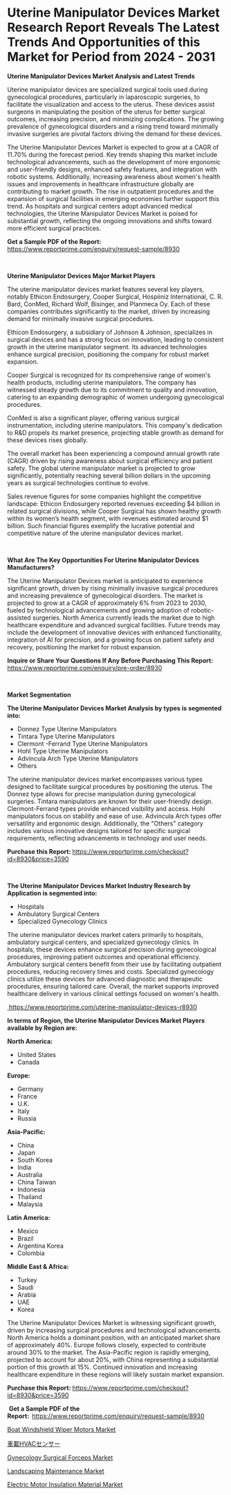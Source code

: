 <p><h1>Uterine Manipulator Devices Market Research Report Reveals The Latest Trends And Opportunities of this Market for Period from 2024 - 2031</h1></p><p><strong>Uterine Manipulator Devices Market Analysis and Latest Trends</strong></p>
<p><p>Uterine manipulator devices are specialized surgical tools used during gynecological procedures, particularly in laparoscopic surgeries, to facilitate the visualization and access to the uterus. These devices assist surgeons in manipulating the position of the uterus for better surgical outcomes, increasing precision, and minimizing complications. The growing prevalence of gynecological disorders and a rising trend toward minimally invasive surgeries are pivotal factors driving the demand for these devices.</p><p>The Uterine Manipulator Devices Market is expected to grow at a CAGR of 11.70% during the forecast period. Key trends shaping this market include technological advancements, such as the development of more ergonomic and user-friendly designs, enhanced safety features, and integration with robotic systems. Additionally, increasing awareness about women's health issues and improvements in healthcare infrastructure globally are contributing to market growth. The rise in outpatient procedures and the expansion of surgical facilities in emerging economies further support this trend. As hospitals and surgical centers adopt advanced medical technologies, the Uterine Manipulator Devices Market is poised for substantial growth, reflecting the ongoing innovations and shifts toward more efficient surgical practices.</p></p>
<p><strong>Get a Sample PDF of the Report:&nbsp;</strong> <a href="https://www.reportprime.com/enquiry/request-sample/8930">https://www.reportprime.com/enquiry/request-sample/8930</a></p>
<p>&nbsp;</p>
<p><strong>Uterine Manipulator Devices Major Market Players</strong></p>
<p><p>The uterine manipulator devices market features several key players, notably Ethicon Endosurgery, Cooper Surgical, Hospiiniz International, C. R. Bard, ConMed, Richard Wolf, Bisinger, and Planmeca Oy. Each of these companies contributes significantly to the market, driven by increasing demand for minimally invasive surgical procedures.</p><p>Ethicon Endosurgery, a subsidiary of Johnson & Johnson, specializes in surgical devices and has a strong focus on innovation, leading to consistent growth in the uterine manipulator segment. Its advanced technologies enhance surgical precision, positioning the company for robust market expansion. </p><p>Cooper Surgical is recognized for its comprehensive range of women's health products, including uterine manipulators. The company has witnessed steady growth due to its commitment to quality and innovation, catering to an expanding demographic of women undergoing gynecological procedures.</p><p>ConMed is also a significant player, offering various surgical instrumentation, including uterine manipulators. This company's dedication to R&D propels its market presence, projecting stable growth as demand for these devices rises globally.</p><p>The overall market has been experiencing a compound annual growth rate (CAGR) driven by rising awareness about surgical efficiency and patient safety. The global uterine manipulator market is projected to grow significantly, potentially reaching several billion dollars in the upcoming years as surgical technologies continue to evolve.</p><p>Sales revenue figures for some companies highlight the competitive landscape: Ethicon Endosurgery reported revenues exceeding $4 billion in related surgical divisions, while Cooper Surgical has shown healthy growth within its women’s health segment, with revenues estimated around $1 billion. Such financial figures exemplify the lucrative potential and competitive nature of the uterine manipulator devices market.</p></p>
<p>&nbsp;</p>
<p><strong>What Are The Key Opportunities For Uterine Manipulator Devices Manufacturers?</strong></p>
<p><p>The Uterine Manipulator Devices market is anticipated to experience significant growth, driven by rising minimally invasive surgical procedures and increasing prevalence of gynecological disorders. The market is projected to grow at a CAGR of approximately 6% from 2023 to 2030, fueled by technological advancements and growing adoption of robotic-assisted surgeries. North America currently leads the market due to high healthcare expenditure and advanced surgical facilities. Future trends may include the development of innovative devices with enhanced functionality, integration of AI for precision, and a growing focus on patient safety and recovery, positioning the market for robust expansion.</p></p>
<p><strong>Inquire or Share Your Questions If Any Before Purchasing This Report:</strong> <a href="https://www.reportprime.com/enquiry/pre-order/8930">https://www.reportprime.com/enquiry/pre-order/8930</a></p>
<p>&nbsp;</p>
<p><strong>Market Segmentation</strong></p>
<p><strong>The Uterine Manipulator Devices Market Analysis by types is segmented into:</strong></p>
<p><ul><li>Donnez Type Uterine Manipulators</li><li>Tintara Type Uterine Manipulators</li><li>Clermont -Ferrand Type Uterine Manipulators</li><li>Hohl Type Uterine Manipulators</li><li>Advincula Arch Type Uterine Manipulators</li><li>Others</li></ul></p>
<p><p>The uterine manipulator devices market encompasses various types designed to facilitate surgical procedures by positioning the uterus. The Donnez type allows for precise manipulation during gynecological surgeries. Tintara manipulators are known for their user-friendly design. Clermont-Ferrand types provide enhanced visibility and access. Hohl manipulators focus on stability and ease of use. Advincula Arch types offer versatility and ergonomic design. Additionally, the "Others" category includes various innovative designs tailored for specific surgical requirements, reflecting advancements in technology and user needs.</p></p>
<p><strong>Purchase this Report:&nbsp;</strong><a href="https://www.reportprime.com/checkout?id=8930&price=3590">https://www.reportprime.com/checkout?id=8930&price=3590</a></p>
<p>&nbsp;</p>
<p><strong>The Uterine Manipulator Devices Market Industry Research by Application is segmented into:</strong></p>
<p><ul><li>Hospitals</li><li>Ambulatory Surgical Centers</li><li>Specialized Gynecology Clinics</li></ul></p>
<p><p>The uterine manipulator devices market caters primarily to hospitals, ambulatory surgical centers, and specialized gynecology clinics. In hospitals, these devices enhance surgical precision during gynecological procedures, improving patient outcomes and operational efficiency. Ambulatory surgical centers benefit from their use by facilitating outpatient procedures, reducing recovery times and costs. Specialized gynecology clinics utilize these devices for advanced diagnostic and therapeutic procedures, ensuring tailored care. Overall, the market supports improved healthcare delivery in various clinical settings focused on women's health.</p></p>
<p><a href="https://www.reportprime.com/uterine-manipulator-devices-r8930">&nbsp;https://www.reportprime.com/uterine-manipulator-devices-r8930</a></p>
<p><strong>In terms of Region, the Uterine Manipulator Devices Market Players available by Region are:</strong></p>
<p>
    <p> <strong> North America: </strong>
        <ul>
            <li>United States</li>
            <li>Canada</li>
        </ul>
        </p> 
    <p> <strong> Europe: </strong>
        <ul>
            <li>Germany</li>
            <li>France</li>
            <li>U.K.</li>
            <li>Italy</li>
            <li>Russia</li>
        </ul>
        </p> 
    <p> <strong> Asia-Pacific: </strong>
        <ul>
            <li>China</li>
            <li>Japan</li>
            <li>South Korea</li>
            <li>India</li>
            <li>Australia</li>
            <li>China Taiwan</li>
            <li>Indonesia</li>
            <li>Thailand</li>
            <li>Malaysia</li>
        </ul>
        </p> 
    <p> <strong> Latin America: </strong>
        <ul>
            <li>Mexico</li>
            <li>Brazil</li>
            <li>Argentina Korea</li>
            <li>Colombia</li>
        </ul>
        </p> 
    <p> <strong> Middle East & Africa: </strong>
        <ul>
            <li>Turkey</li>
            <li>Saudi</li>
            <li>Arabia</li>
            <li>UAE</li>
            <li>Korea</li>
        </ul>
    </p>
    </p>
<p><p>The Uterine Manipulator Devices Market is witnessing significant growth, driven by increasing surgical procedures and technological advancements. North America holds a dominant position, with an anticipated market share of approximately 40%. Europe follows closely, expected to contribute around 30% to the market. The Asia-Pacific region is rapidly emerging, projected to account for about 20%, with China representing a substantial portion of this growth at 15%. Continued innovation and increasing healthcare expenditure in these regions will likely sustain market expansion.</p></p>
<p><strong>Purchase this Report: </strong><a href="https://www.reportprime.com/checkout?id=8930&price=3590">https://www.reportprime.com/checkout?id=8930&price=3590</a></p>
<p>&nbsp;<strong>Get a Sample PDF of the Report:&nbsp;&nbsp;</strong><a href="https://www.reportprime.com/enquiry/request-sample/8930">https://www.reportprime.com/enquiry/request-sample/8930</a></p>
<p><strong></strong></p>
<p><p><a href="https://medium.com/@linneaprotestant/strategic-insights-into-global-boat-windshield-wiper-motors-market-trends-2024-2031-covered-in-b3e65d7b7876">Boat Windshield Wiper Motors Market</a></p><p><a href="https://medium.com/@samleite85/automotive-hvac-sensors-market-%E3%81%AF-%E3%82%B3%E3%82%B9%E3%83%88%E7%AE%A1%E7%90%86%E3%81%A8%E5%8A%B9%E7%8E%87%E5%90%91%E4%B8%8A%E3%82%92%E5%84%AA%E5%85%88%E3%81%97%E3%81%BE%E3%81%99-%E3%81%95%E3%82%89%E3%81%AB-%E5%A0%B1%E5%91%8A%E6%9B%B8%E3%81%AF%E5%B8%82%E5%A0%B4%E3%81%AE%E9%9C%80%E8%A6%81%E9%9D%A2%E3%81%A8%E4%BE%9B%E7%B5%A6%E9%9D%A2%E3%81%AE%E4%B8%A1%E6%96%B9%E3%82%92%E3%82%AB%E3%83%90%E3%83%BC%E3%81%97%E3%81%A6%E3%81%84%E3%81%BE%E3%81%99-automotive-hvac-9a70072b325b">車載HVACセンサー</a></p><p><a href="https://github.com/kathiestrine5ty/Market-Research-Report-List-1/blob/main/gynecology-surgical-forceps-market.md">Gynecology Surgical Forceps Market</a></p><p><a href="https://www.linkedin.com/pulse/landscaping-maintenance-market-insights-products-regional-analysis-v26zc?trackingId=t4NQQyNhTAeKObh2FNXUYQ%3D%3D">Landscaping Maintenance Market</a></p><p><a href="https://issuu.com/reportprime-2/docs/electric-motor-insulation-material-_5c615c84a0e638">Electric Motor Insulation Material Market</a></p></p>